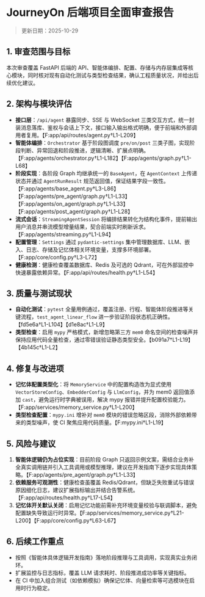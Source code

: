# JourneyOn 后端项目全面审查报告

> 更新日期：2025-10-29

## 1. 审查范围与目标
本次审查覆盖 FastAPI 后端的 API、智能体编排、配置、存储与内存层集成等核心模块，同时核对现有自动化测试与类型检查结果，确认工程质量状况，并给出后续优化建议。

## 2. 架构与模块评估
- **接口层**：`/api/agent` 暴露同步、SSE 与 WebSocket 三类交互方式，统一封装消息落库、鉴权与会话上下文，接口输入输出格式明确，便于前端和外部调用者复用。【F:app/api/routes/agent.py†L1-L209】
- **智能体编排**：`Orchestrator` 基于阶段图调度 `pre/on/post` 三类子图，实现阶段判断、异常回退和阶段推进，逻辑清晰、扩展点明确。【F:app/agents/orchestrator.py†L1-L182】【F:app/agents/graph.py†L1-L68】
- **阶段实现**：各阶段 Graph 均继承统一的 `BaseAgent`，在 `AgentContext` 上传递状态并通过 `AgentRunResult` 规范返回值，保证结果字段一致性。【F:app/agents/base_agent.py†L3-L86】【F:app/agents/pre_agent/graph.py†L1-L33】【F:app/agents/on_agent/graph.py†L1-L33】【F:app/agents/post_agent/graph.py†L1-L28】
- **流式会话**：`StreamingAgentSession` 将编排结果转化为结构化事件，提前输出用户消息并串流模型增量结果，契合前端实时刷新诉求。【F:app/agents/streaming.py†L1-L94】
- **配置管理**：`Settings` 通过 `pydantic-settings` 集中管理数据库、LLM、嵌入、日志、存储及记忆体相关环境变量，支撑多环境部署。【F:app/core/config.py†L3-L72】
- **健康检测**：健康检查覆盖数据库、Redis 及可选的 Qdrant，可在外部监控中快速暴露依赖异常。【F:app/api/routes/health.py†L1-L54】

## 3. 质量与测试现状
- **自动化测试**：`pytest` 全量用例通过，覆盖注册、行程、智能体阶段推进等关键流程，`test_agent_linear_flow` 进一步验证阶段状态机正确性。【fd5e6a†L1-L104】【d1e8ac†L1-L9】
- **类型检查**：启用 `mypy` 严格模式，新增忽略第三方 `mem0` 命名空间的检查噪声并保持应用代码全量检查，通过零错误验证静态类型安全。【b091a7†L1-L19】【4b145c†L1-L2】

## 4. 修复与改进项
- **记忆体配置类型化**：将 `MemoryService` 中的配置构造改为显式使用 `VectorStoreConfig`、`EmbedderConfig` 与 `LlmConfig`，并为 mem0 返回值添加 `cast`，避免运行时字典被误用，解决 mypy 报错并提升配置校验能力。【F:app/services/memory_service.py†L1-L200】
- **类型检查配置**：`mypy.ini` 增补对 `mem0` 模块的错误忽略区段，消除外部依赖带来的类型噪声，使 CI 聚焦应用代码质量。【F:mypy.ini†L1-L19】

## 5. 风险与建议
1. **智能体逻辑仍为占位实现**：目前阶段 Graph 只返回示例文案，需结合业务补全真实调用链并引入工具调用或模型推理，建议在开发指南下逐步实现具体策略。【F:app/agents/pre_agent/graph.py†L1-L33】
2. **依赖服务可观测性**：健康检查虽覆盖 Redis/Qdrant，但缺乏失败重试与错误原因细化日志，建议扩展指标输出并结合告警系统。【F:app/api/routes/health.py†L17-L54】
3. **记忆体开关默认关闭**：启用记忆功能前需补充环境变量校验与联调脚本，避免配置缺失导致运行时异常。【F:app/services/memory_service.py†L21-L200】【F:app/core/config.py†L63-L67】

## 6. 后续工作重点
- 按照《智能体具体逻辑开发指南》落地阶段推理与工具调用，实现真实业务闭环。
- 扩展监控与日志指标，覆盖 LLM 请求耗时、阶段推进成功率等关键指标。
- 在 CI 中加入组合测试（如依赖模拟）确保记忆体、向量检索等可选模块在启用时行为稳定。

